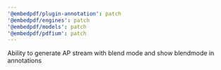 ```yaml
---
'@embedpdf/plugin-annotation': patch
'@embedpdf/engines': patch
'@embedpdf/models': patch
'@embedpdf/pdfium': patch
---
```


Ability to generate AP stream with blend mode and show blendmode in annotations
